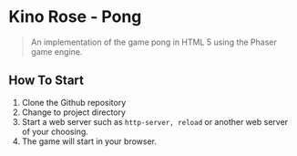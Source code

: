 # Kino Rose - Pong

> An implementation of the game pong in HTML 5 using the Phaser game engine.


## How To Start

1. Clone the Github repository
2. Change to project directory
3. Start a web server such as `http-server, reload` or another web server of your choosing.
4. The game will start in your browser.